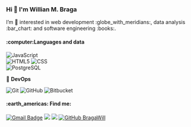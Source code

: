 ### Hi 👋 I'm Willian M. Braga
<p>I’m 👀 interested in web development :globe_with_meridians:, data analysis :bar_chart: and software engineering :books:.</p>

<h4>:computer:Languages and data</h4>

  ![JavaScript](https://img.shields.io/badge/-JavaScript-333333?style=flat&logo=javascript)
  <br>
  ![HTML5](https://img.shields.io/badge/-HTML5-333333?style=flat&logo=HTML5)
  ![CSS](https://img.shields.io/badge/-CSS-333333?style=flat&logo=CSS3&logoColor=1572B6)
  <br>
  ![PostgreSQL](https://img.shields.io/badge/-PostgreSQL-333333?style=flat&logo=postgresql&logoColor=white)
  
  
:construction: **DevOps**

  ![Git](https://img.shields.io/badge/-Git-333333?style=flat&logo=git)
  ![GitHub](https://img.shields.io/badge/-GitHub-333333?style=flat&logo=github)
  ![Bitbucket](https://img.shields.io/badge/-Bitbucket-333333?style=flat&logo=bitbucket)


<h4>:earth_americas: Find me:</h4>

[![Gmail Badge](https://img.shields.io/badge/-marotzk@gmail.com-333333?style=flat&logo=Gmail&logoColor=red&link=mailto:marotzk@gmail.com)](mailto:marotzk@gmail.com)
[<img src="https://img.shields.io/badge/twitter-%231DA1F2.svg?&style=flat&logo=twitter&logoColor=white" />](https://twitter.com/braga_willtzk) 
[<img src="https://img.shields.io/badge/linkedin-%230077B5.svg?&style=flat&logo=linkedin&logoColor=white" />](https://www.linkedin.com/in/marotzk/)
[![GitHub BragaWill]( https://img.shields.io/github/followers/marotzk?label=follow&style=social)](https://github.com/bragawill)

